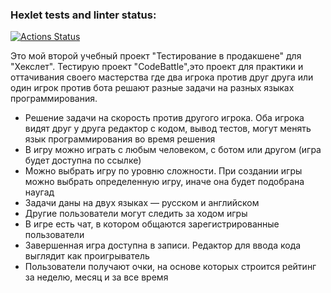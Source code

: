 ### Hexlet tests and linter status:
[![Actions Status](https://github.com/Ledloy/qa-engineer-project-85/actions/workflows/hexlet-check.yml/badge.svg)](https://github.com/Ledloy/qa-engineer-project-85/actions)

Это мой второй учебный проект "Тестирование в продакшене" для "Хекслет".
Тестирую проект "CodeBattle",это проект для практики и оттачивания своего мастерства где два игрока против друг друга или один игрок против бота решают разные задачи на разных языках программирования.
* Решение задачи на скорость против другого игрока. Оба игрока видят друг у друга редактор с кодом, вывод тестов, могут менять язык программирования во время решения
* В игру можно играть с любым человеком, с ботом или другом (игра будет доступна по ссылке)
* Можно выбрать игру по уровню сложности. При создании игры можно выбрать определенную игру, иначе она будет подобрана наугад
* Задачи даны на двух языках — русском и английском
* Другие пользователи могут следить за ходом игры
*  В игре есть чат, в котором общаются зарегистрированные пользователи
* Завершенная игра доступна в записи. Редактор для ввода кода выглядит как проигрыватель
* Пользователи получают очки, на основе которых строится рейтинг за неделю, месяц и за все время

